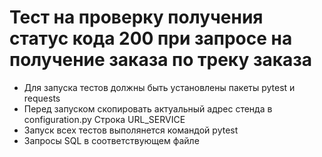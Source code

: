 ﻿# Тест на проверку получения статус кода 200 при запросе на получение заказа по треку заказа
- Для запуска тестов должны быть установлены пакеты pytest и requests
- Перед запуском скопировать актуальный адрес стенда в configuration.py Строка URL_SERVICE 
- Запуск всех тестов выполянется командой pytest
- Запросы SQL в соответствующем файле